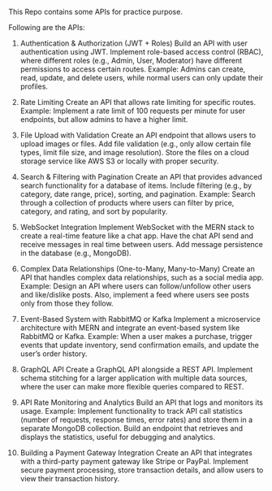 This Repo contains some APIs for practice purpose.

Following are the APIs:

1. Authentication & Authorization (JWT + Roles)
Build an API with user authentication using JWT.
Implement role-based access control (RBAC), where different roles (e.g., Admin, User, Moderator) have different permissions to access certain routes.
Example: Admins can create, read, update, and delete users, while normal users can only update their profiles.


2. Rate Limiting
Create an API that allows rate limiting for specific routes.
Example: Implement a rate limit of 100 requests per minute for user endpoints, but allow admins to have a higher limit.


3. File Upload with Validation
Create an API endpoint that allows users to upload images or files.
Add file validation (e.g., only allow certain file types, limit file size, and image resolution).
Store the files on a cloud storage service like AWS S3 or locally with proper security.


4. Search & Filtering with Pagination
Create an API that provides advanced search functionality for a database of items.
Include filtering (e.g., by category, date range, price), sorting, and pagination.
Example: Search through a collection of products where users can filter by price, category, and rating, and sort by popularity.


5. WebSocket Integration
Implement WebSocket with the MERN stack to create a real-time feature like a chat app.
Have the chat API send and receive messages in real time between users.
Add message persistence in the database (e.g., MongoDB).


6. Complex Data Relationships (One-to-Many, Many-to-Many)
Create an API that handles complex data relationships, such as a social media app.
Example: Design an API where users can follow/unfollow other users and like/dislike posts.
Also, implement a feed where users see posts only from those they follow.


7. Event-Based System with RabbitMQ or Kafka
Implement a microservice architecture with MERN and integrate an event-based system like RabbitMQ or Kafka.
Example: When a user makes a purchase, trigger events that update inventory, send confirmation emails, and update the user’s order history.


8. GraphQL API
Create a GraphQL API alongside a REST API.
Implement schema stitching for a larger application with multiple data sources, where the user can make more flexible queries compared to REST.


9. API Rate Monitoring and Analytics
Build an API that logs and monitors its usage.
Example: Implement functionality to track API call statistics (number of requests, response times, error rates) and store them in a separate MongoDB collection.
Build an endpoint that retrieves and displays the statistics, useful for debugging and analytics.


10. Building a Payment Gateway Integration
Create an API that integrates with a third-party payment gateway like Stripe or PayPal.
Implement secure payment processing, store transaction details, and allow users to view their transaction history.